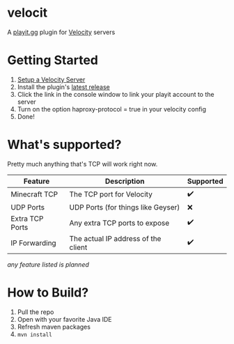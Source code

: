 # velocit
A [playit.gg](https://playit.gg) plugin for [Velocity](https://github.com/PaperMC/Velocity) servers

# Getting Started

1. [Setup a Velocity Server](https://docs.papermc.io/velocity/getting-started)
2. Install the plugin's [latest release](https://github.com/200Tigersbloxed/velocit/releases/latest)
3. Click the link in the console window to link your playit account to the server
4. Turn on the option haproxy-protocol = true in your velocity config
5. Done!

# What's supported?

Pretty much anything that's TCP will work right now.

Feature | Description | Supported
--- | --- | ---
Minecraft TCP | The TCP port for Velocity | ✔️
UDP Ports | UDP Ports (for things like Geyser) | ❌
Extra TCP Ports | Any extra TCP ports to expose | ✔️
IP Forwarding | The actual IP address of the client | ✔️

*any feature listed is planned*

# How to Build?

1. Pull the repo
2. Open with your favorite Java IDE
3. Refresh maven packages
4. `mvn install`
